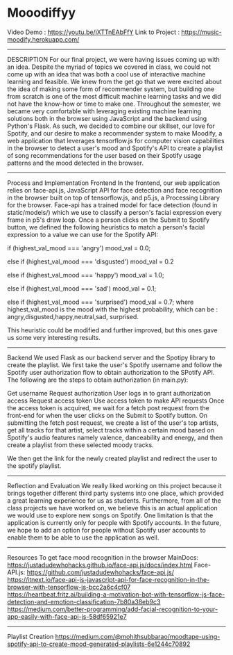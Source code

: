 # Mooodiffyy

Video Demo : https://youtu.be/iXTTnEAbFfY
Link to Project : https://music-moodify.herokuapp.com/

-------------------------------------------------------------------------------------------------------------------------------------------------------------------

DESCRIPTION 
For our final project, we were having issues coming up with an idea. Despite the myriad of topics we covered in class, we could not come up with an idea that was both a cool use of interactive machine learning and feasible. We knew from the get go that we were excited about the idea of making some form of recommender system, but building one from scratch is one of the most difficult machine learning tasks and we did not have the know-how or time to make one. Throughout the semester, we became very comfortable with leveraging existing machine learning solutions both in the browser using JavaScript and the backend using Python's Flask. As such, we decided to combine our skillset, our love for Spotify, and our desire to make a recommender system to make Moodify, a web application that leverages tensorflow.js for computer vision capabilities in the browser to detect a user's mood and Spotify's API to create a playlist of song recommendations for the user based on their Spotify usage patterns and the mood detected in the browser.

--------------------------------------------------------------------------------------------------------------------------------------------------------------------

Process and Implementation
Frontend
In the frontend, our web application relies on face-api.js, JavaScript API for face detection and face recognition in the browser built on top of tensorflow.js, and p5.js, a Processing Library for the browser. Face-api has a trained model for face detection (found in static/models/) which we use to classify a person's facial expression every frame in p5's draw loop. Once a person clicks on the Submit to Spotify button, we defined the following heuristics to match a person's facial expression to a value we can use for the Spotify API:

if (highest_val_mood === 'angry')   mood_val = 0.0;

else if (highest_val_mood === 'disgusted')  mood_val = 0.2

else if (highest_val_mood === 'happy')  mood_val = 1.0;

else if (highest_val_mood === 'sad')    mood_val = 0.1;

else if (highest_val_mood === 'surprised')  mood_val = 0.7;
where highest_val_mood is the mood with the highest probability, which can be : angry,disgusted,happy,neutral,sad, surprised.

This heuristic could be modified and further improved, but this ones gave us some very interesting results.

--------------------------------------------------------------------------------------------------------------------------------------------------------------------

Backend
We used Flask as our backend server and the Spotipy library to create the playlist. We first take the user's Spotify username and follow the Spotify user authorization flow to obtain authorization to the SPotify API. The following are the steps to obtain authorization (in main.py):

Get username
Request authorization
User logs in to grant authorization access
Request access token
Use access token to make API requests
Once the access token is acquired, we wait for a fetch post request from the front-end for when the user clicks on the Submit to Spotify button. On submitting the fetch post request, we create a list of the user's top artists, get all tracks for that artist, select tracks within a certain mood based on Spotify's audio features namely valence, danceability and energy, and then create a playlist from these selected moody tracks.

We then get the link for the newly created playlist and redirect the user to the spotify playlist.

--------------------------------------------------------------------------------------------------------------------------------------------------------------------

Reflection and Evaluation
We really liked working on this project because it brings together different third party systems into one place, which provided a great learning experience for us as students. Furthermore, from all of the class projects we have worked on, we believe this is an actual application we would use to explore new songs on Spotify. One limitation is that the application is currently only for people with Spotify accounts. In the future, we hope to add an option for people without Spotify user accounts to enable them to be able to use the application as well.

--------------------------------------------------------------------------------------------------------------------------------------------------------------------

Resources
To get face mood recognition in the browser
MainDocs: https://justadudewhohacks.github.io/face-api.js/docs/index.html
Face-API.js: https://github.com/justadudewhohacks/face-api.js/
https://itnext.io/face-api-js-javascript-api-for-face-recognition-in-the-browser-with-tensorflow-js-bcc2a6c4cf07
https://heartbeat.fritz.ai/building-a-motivation-bot-with-tensorflow-js-face-detection-and-emotion-classification-7b80a38eb9c3
https://medium.com/better-programming/add-facial-recognition-to-your-app-easily-with-face-api-js-58df65921e7

--------------------------------------------------------------------------------------------------------------------------------------------------------------------

Playlist Creation
https://medium.com/@mohithsubbarao/moodtape-using-spotify-api-to-create-mood-generated-playlists-6e1244c70892
